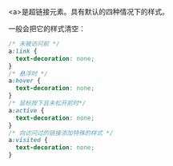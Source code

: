 \<a>是超链接元素。具有默认的四种情况下的样式。

一般会把它的样式清空：

```css
/* 未被访问前 */
a:link {
  text-decoration: none;
}
/* 悬浮时 */
a:hover {
  text-decoration: none;
}
/* 鼠标按下且未松开前时*/
a:active {
  text-decoration: none;
}
/* 向访问过的链接添加特殊的样式 */
a:visited {
  text-decoration: none;
}
```
